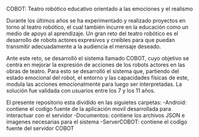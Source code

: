 COBOT: Teatro robótico educativo orientado a las emociones y el realismo

Durante los últimos años se ha experimentado y realizado proyectos en torno al teatro robótico, el cual también incurre en la educación como un medio de apoyo al aprendizaje. Un gran reto del teatro robótico es el desarrollo de robots actores expresivos y creíbles para que puedan transmitir adecuadamente a la audiencia el mensaje deseado. 

Ante este reto, se desarrolló el sistema llamado COBOT, cuyo objetivo se centra en mejorar la expresión de acciones de los robots actores en las obras de teatro. Para esto se desarrolló el sistema que, partiendo del estado emocional del robot, el entorno y las capacidades físicas de este, modula las acciones emocionalmente para luego ser interpretadas. La solución fue validada con usuarios entre los 7 y los 11 años.

El presente repositorio esta dividido en las siguietes carpetas:
    -Android: contiene el codigo fuente de la aplicación movil desarrollada para interactuar con el servidor
    -Documentos: contiene los archivos JSON e imagenes necesarias para el sistema 
    -ServerCOBOT: contiene el codigo  fuente del servidor COBOT
